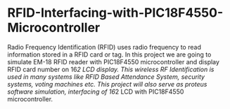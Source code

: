 # RFID-Interfacing-with-PIC18F4550-Microcontroller
Radio Frequency Identification (RFID) uses radio frequency to read information stored in a RFID card or tag. In this project we are going to simulate EM-18 RFID reader with PIC18F4550 microcontroller and display RFID card number on 16*2 LCD display. This wireless RF Identification is used in many systems like RFID Based Attendance System, security systems, voting machines etc. This project will also serve as proteus software simulation,  interfacing of 16*2 LCD with  PIC18F4550 microcontroller.
